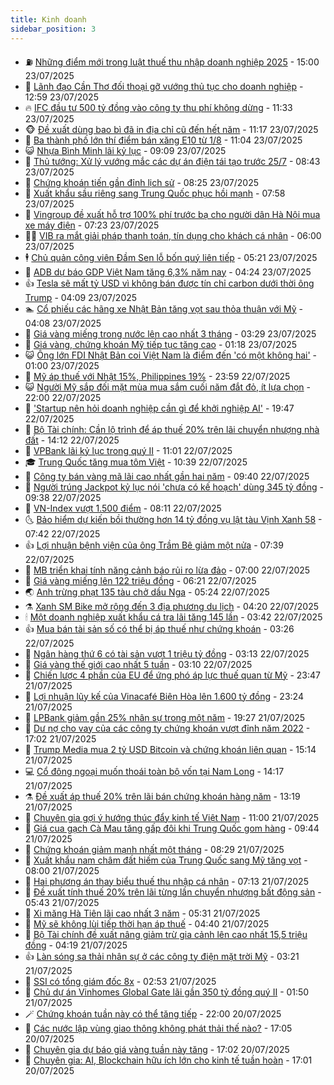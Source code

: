 ```yaml
---
title: Kinh doanh
sidebar_position: 3
---
```


<!-- vnexpress-kinh-doanh:START -->
- ⛽️ [Những điểm mới trong luật thuế thu nhập doanh nghiệp 2025](https://vnexpress.net/nhung-diem-moi-trong-luat-thue-thu-nhap-doanh-nghiep-2025-4914372.html) - 15:00 23/07/2025
- 🐲 [Lãnh đạo Cần Thơ đối thoại gỡ vướng thủ tục cho doanh nghiệp](https://vnexpress.net/lanh-dao-can-tho-doi-thoai-go-vuong-thu-tuc-cho-doanh-nghiep-4918045.html) - 12:59 23/07/2025
- 🔥 [IFC đầu tư 500 tỷ đồng vào công ty thu phí không dừng](https://vnexpress.net/ifc-dau-tu-500-ty-dong-vao-cong-ty-thu-phi-khong-dung-4918076.html) - 11:33 23/07/2025
- 🐵 [Đề xuất dùng bao bì đã in địa chỉ cũ đến hết năm](https://vnexpress.net/de-xuat-dung-bao-bi-da-in-dia-chi-cu-den-het-nam-4918060.html) - 11:17 23/07/2025
- 🦅 [Ba thành phố lớn thí điểm bán xăng E10 từ 1/8](https://vnexpress.net/ba-thanh-pho-lon-thi-diem-ban-xang-e10-tu-1-8-4918065.html) - 11:04 23/07/2025
- 😺 [Nhựa Bình Minh lãi kỷ lục](https://vnexpress.net/nhua-binh-minh-lai-ky-luc-4917994.html) - 09:09 23/07/2025
- 🤩 [Thủ tướng: Xử lý vướng mắc các dự án điện tái tạo trước 25/7](https://vnexpress.net/thu-tuong-xu-ly-vuong-mac-cac-du-an-dien-tai-tao-truoc-25-7-4917992.html) - 08:43 23/07/2025
- 🌮 [Chứng khoán tiến gần đỉnh lịch sử](https://vnexpress.net/chung-khoan-tien-gan-dinh-lich-su-4917988.html) - 08:25 23/07/2025
- 🧰 [Xuất khẩu sầu riêng sang Trung Quốc phục hồi mạnh](https://vnexpress.net/xuat-khau-sau-rieng-sang-trung-quoc-phuc-hoi-manh-4917791.html) - 07:58 23/07/2025
- 🤔 [Vingroup đề xuất hỗ trợ 100% phí trước bạ cho người dân Hà Nội mua xe máy điện](https://vnexpress.net/vingroup-de-xuat-ho-tro-100-phi-truoc-ba-cho-nguoi-dan-ha-noi-mua-xe-may-dien-4917911.html) - 07:23 23/07/2025
- 🧑‍💻 [VIB ra mắt giải pháp thanh toán, tín dụng cho khách cá nhân](https://vnexpress.net/vib-ra-mat-giai-phap-thanh-toan-tin-dung-cho-khach-ca-nhan-4917900.html) - 06:00 23/07/2025
- 🕴 [Chủ quản công viên Đầm Sen lỗ bốn quý liên tiếp](https://vnexpress.net/chu-quan-cong-vien-dam-sen-lo-bon-quy-lien-tiep-4917870.html) - 05:21 23/07/2025
- 🦩 [ADB dự báo GDP Việt Nam tăng 6,3% năm nay](https://vnexpress.net/adb-du-bao-gdp-viet-nam-tang-6-3-nam-nay-4917781.html) - 04:24 23/07/2025
- 👍 [Tesla sẽ mất tỷ USD vì không bán được tín chỉ carbon dưới thời ông Trump](https://vnexpress.net/tesla-se-mat-ty-usd-vi-khong-ban-duoc-tin-chi-carbon-duoi-thoi-ong-trump-4917719.html) - 04:09 23/07/2025
- 🏊 [Cổ phiếu các hãng xe Nhật Bản tăng vọt sau thỏa thuận với Mỹ](https://vnexpress.net/co-phieu-cac-hang-xe-nhat-ban-tang-vot-sau-thoa-thuan-voi-my-4917776.html) - 04:08 23/07/2025
- 🤡 [Giá vàng miếng trong nước lên cao nhất 3 tháng](https://vnexpress.net/gia-vang-hom-nay-ngay-13-7-4917774.html) - 03:29 23/07/2025
- 👀 [Giá vàng, chứng khoán Mỹ tiếp tục tăng cao](https://vnexpress.net/gia-vang-chung-khoan-my-tiep-tuc-tang-cao-4917692.html) - 01:18 23/07/2025
- 😺 [Ông lớn FDI Nhật Bản coi Việt Nam là điểm đến &#39;có một không hai&#39;](https://vnexpress.net/ong-lon-fdi-nhat-ban-coi-viet-nam-la-diem-den-co-mot-khong-hai-4917638.html) - 01:00 23/07/2025
- 🦣 [Mỹ áp thuế với Nhật 15%, Philippines 19%](https://vnexpress.net/my-ap-thue-15-voi-nhat-philippines-19-4917683.html) - 23:59 22/07/2025
- 😺 [Người Mỹ sắp đối mặt mùa mua sắm cuối năm đắt đỏ, ít lựa chọn](https://vnexpress.net/nguoi-my-sap-doi-mat-mua-mua-sam-cuoi-nam-dat-do-it-lua-chon-4917077.html) - 22:00 22/07/2025
- 💼 [&#39;Startup nên hỏi doanh nghiệp cần gì để khởi nghiệp AI&#39;](https://vnexpress.net/startup-nen-hoi-doanh-nghiep-can-gi-de-khoi-nghiep-ai-4917587.html) - 19:47 22/07/2025
- 🤗 [Bộ Tài chính: Cần lộ trình để áp thuế 20% trên lãi chuyển nhượng nhà đất](https://vnexpress.net/bo-tai-chinh-can-lo-trinh-de-ap-thue-20-tren-lai-chuyen-nhuong-nha-dat-4917621.html) - 14:12 22/07/2025
- 👀 [VPBank lãi kỷ lục trong quý II](https://vnexpress.net/vpbank-lai-ky-luc-trong-quy-ii-4917538.html) - 11:01 22/07/2025
- 🎓 [Trung Quốc tăng mua tôm Việt](https://vnexpress.net/trung-quoc-tang-mua-tom-viet-4917445.html) - 10:39 22/07/2025
- 🗽 [Công ty bán vàng mã lãi cao nhất gần hai năm](https://vnexpress.net/cong-ty-ban-vang-ma-lai-cao-nhat-gan-hai-nam-4917531.html) - 09:40 22/07/2025
- 🚀 [Người trúng Jackpot kỷ lục nói &#39;chưa có kế hoạch&#39; dùng 345 tỷ đồng](https://vnexpress.net/nguoi-trung-jackpot-ky-luc-noi-chua-co-ke-hoach-dung-345-ty-dong-4917541.html) - 09:38 22/07/2025
- 🤗 [VN-Index vượt 1.500 điểm](https://vnexpress.net/vn-index-vuot-1-500-diem-4917499.html) - 08:11 22/07/2025
- 🌜 [Bảo hiểm dự kiến bồi thường hơn 14 tỷ đồng vụ lật tàu Vịnh Xanh 58](https://vnexpress.net/bao-hiem-du-kien-boi-thuong-hon-14-ty-dong-vu-lat-tau-vinh-xanh-58-4917418.html) - 07:42 22/07/2025
- 👍 [Lợi nhuận bệnh viện của ông Trầm Bê giảm một nửa](https://vnexpress.net/loi-nhuan-benh-vien-cua-ong-tram-be-giam-mot-nua-4917411.html) - 07:39 22/07/2025
- 🤖 [MB triển khai tính năng cảnh báo rủi ro lừa đảo](https://vnexpress.net/mb-trien-khai-tinh-nang-canh-bao-rui-ro-lua-dao-4917414.html) - 07:00 22/07/2025
- 🫣 [Giá vàng miếng lên 122 triệu đồng](https://vnexpress.net/gia-vang-mieng-len-122-trieu-dong-4917395.html) - 06:21 22/07/2025
- 🌏 [Anh trừng phạt 135 tàu chở dầu Nga](https://vnexpress.net/anh-trung-phat-135-tau-cho-dau-nga-4917323.html) - 05:24 22/07/2025
- ⚗️ [Xanh SM Bike mở rộng đến 3 địa phương du lịch](https://vnexpress.net/xanh-sm-bike-mo-rong-den-3-dia-phuong-du-lich-4917238.html) - 04:20 22/07/2025
- 🕯 [Một doanh nghiệp xuất khẩu cá tra lãi tăng 145 lần](https://vnexpress.net/mot-doanh-nghiep-xuat-khau-ca-tra-lai-tang-145-lan-4917275.html) - 03:42 22/07/2025
- 👍 [Mua bán tài sản số có thể bị áp thuế như chứng khoán](https://vnexpress.net/mua-ban-tai-san-so-co-the-bi-ap-thue-nhu-chung-khoan-4917158.html) - 03:26 22/07/2025
- 🤠 [Ngân hàng thứ 6 có tài sản vượt 1 triệu tỷ đồng](https://vnexpress.net/ngan-hang-thu-6-co-tai-san-vuot-1-trieu-ty-dong-4917261.html) - 03:13 22/07/2025
- 🌊 [Giá vàng thế giới cao nhất 5 tuần](https://vnexpress.net/gia-vang-the-gioi-cao-nhat-5-tuan-4917233.html) - 03:10 22/07/2025
- 🌈 [Chiến lược 4 phần của EU để ứng phó áp lực thuế quan từ Mỹ](https://vnexpress.net/chien-luoc-4-phan-cua-eu-de-ung-pho-ap-luc-thue-quan-tu-my-4916947.html) - 23:47 21/07/2025
- 🥳 [Lợi nhuận lũy kế của Vinacafé Biên Hòa lên 1.600 tỷ đồng](https://vnexpress.net/vinacafe-bien-hoa-lai-nghin-ty-sau-nhieu-nam-ban-ca-phe-hoa-tan-4917005.html) - 23:24 21/07/2025
- 🐻 [LPBank giảm gần 25% nhân sự trong một năm](https://vnexpress.net/ngan-hang-lpbank-giam-gan-25-nhan-su-trong-mot-nam-4917108.html) - 19:27 21/07/2025
- 💫 [Dư nợ cho vay của các công ty chứng khoán vượt đỉnh năm 2022](https://vnexpress.net/du-no-cho-vay-cua-cac-cong-ty-chung-khoan-vuot-dinh-nam-2022-4916952.html) - 17:02 21/07/2025
- 🤩 [Trump Media mua 2 tỷ USD Bitcoin và chứng khoán liên quan](https://vnexpress.net/trump-media-mua-2-ty-usd-bitcoin-va-chung-khoan-lien-quan-4917132.html) - 15:14 21/07/2025
- 💻 [Cổ đông ngoại muốn thoái toàn bộ vốn tại Nam Long](https://vnexpress.net/co-dong-ngoai-muon-thoai-toan-bo-von-tai-nam-long-4917110.html) - 14:17 21/07/2025
- ⚗️ [Đề xuất áp thuế 20% trên lãi bán chứng khoán hàng năm](https://vnexpress.net/de-xuat-ap-thue-20-tren-lai-ban-chung-khoan-hang-nam-4917054.html) - 13:19 21/07/2025
- 🌈 [Chuyên gia gợi ý hướng thúc đẩy kinh tế Việt Nam](https://vnexpress.net/chuyen-gia-goi-y-huong-thuc-day-kinh-te-viet-nam-4910937.html) - 11:00 21/07/2025
- 🌝 [Giá cua gạch Cà Mau tăng gấp đôi khi Trung Quốc gom hàng](https://vnexpress.net/gia-cua-gach-ca-mau-tang-gap-doi-khi-trung-quoc-gom-hang-4916985.html) - 09:44 21/07/2025
- 🥸 [Chứng khoán giảm mạnh nhất một tháng](https://vnexpress.net/chung-khoan-giam-manh-nhat-mot-thang-4917003.html) - 08:29 21/07/2025
- 🦆 [Xuất khẩu nam châm đất hiếm của Trung Quốc sang Mỹ tăng vọt](https://vnexpress.net/xuat-khau-nam-cham-dat-hiem-cua-trung-quoc-sang-my-tang-vot-4916842.html) - 08:00 21/07/2025
- 🌋 [Hai phương án thay biểu thuế thu nhập cá nhân](https://vnexpress.net/hai-phuong-an-thay-bieu-thue-thu-nhap-ca-nhan-4916925.html) - 07:13 21/07/2025
- 🦍 [Đề xuất tính thuế 20% trên lãi từng lần chuyển nhượng bất động sản](https://vnexpress.net/de-xuat-tinh-thue-20-tren-lai-tung-lan-chuyen-nhuong-bat-dong-san-4916909.html) - 05:43 21/07/2025
- 🤔 [Xi măng Hà Tiên lãi cao nhất 3 năm](https://vnexpress.net/ong-lon-xi-mang-vicem-ha-tien-lai-cao-nhat-3-nam-4916841.html) - 05:31 21/07/2025
- 🧰 [Mỹ sẽ không lùi tiếp thời hạn áp thuế](https://vnexpress.net/my-se-khong-lui-tiep-thoi-han-ap-thue-4916778.html) - 04:40 21/07/2025
- 🌝 [Bộ Tài chính đề xuất nâng giảm trừ gia cảnh lên cao nhất 15,5 triệu đồng](https://vnexpress.net/bo-tai-chinh-de-xuat-nang-giam-tru-gia-canh-len-cao-nhat-15-5-trieu-dong-4916840.html) - 04:19 21/07/2025
- 👍 [Làn sóng sa thải nhân sự ở các công ty điện mặt trời Mỹ](https://vnexpress.net/lan-song-sa-thai-nhan-su-o-cac-cong-ty-dien-mat-troi-my-4916808.html) - 03:21 21/07/2025
- 🗽 [SSI có tổng giám đốc 8x](https://vnexpress.net/ssi-co-tong-giam-doc-8x-4916738.html) - 02:53 21/07/2025
- 🐎 [Chủ dự án Vinhomes Global Gate lãi gần 350 tỷ đồng quý II](https://vnexpress.net/chu-du-an-vinhomes-global-gate-lai-gan-350-ty-dong-quy-ii-4916655.html) - 01:50 21/07/2025
- 🪄 [Chứng khoán tuần này có thể tăng tiếp](https://vnexpress.net/chung-khoan-tuan-nay-co-the-tang-tiep-4916598.html) - 22:00 20/07/2025
- 🎊 [Các nước lập vùng giao thông không phát thải thế nào?](https://vnexpress.net/cac-nuoc-lap-vung-giao-thong-khong-phat-thai-the-nao-4916026.html) - 17:05 20/07/2025
- 🗽 [Chuyên gia dự báo giá vàng tuần này tăng](https://vnexpress.net/chuyen-gia-du-bao-gia-vang-tuan-nay-tang-4916612.html) - 17:02 20/07/2025
- 🦩 [Chuyên gia: AI, Blockchain hữu ích lớn cho kinh tế tuần hoàn](https://vnexpress.net/chuyen-gia-ai-blockchain-huu-ich-lon-cho-kinh-te-tuan-hoan-4916625.html) - 17:01 20/07/2025<!-- vnexpress-kinh-doanh:END -->
